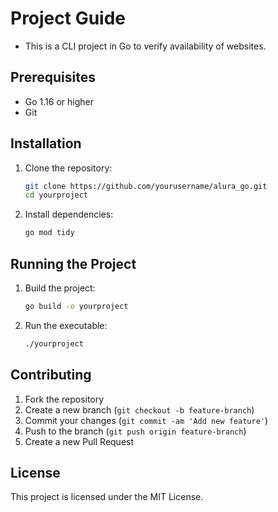 # Project Guide

- This is a CLI project in Go to verify availability of websites.

## Prerequisites

- Go 1.16 or higher
- Git

## Installation

1. Clone the repository:
    ```sh
    git clone https://github.com/yourusername/alura_go.git
    cd yourproject
    ```

2. Install dependencies:
    ```sh
    go mod tidy
    ```

## Running the Project

1. Build the project:
    ```sh
    go build -o yourproject
    ```

2. Run the executable:
    ```sh
    ./yourproject
    ```
## Contributing

1. Fork the repository
2. Create a new branch (`git checkout -b feature-branch`)
3. Commit your changes (`git commit -am 'Add new feature'`)
4. Push to the branch (`git push origin feature-branch`)
5. Create a new Pull Request

## License

This project is licensed under the MIT License.